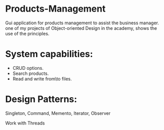 # Products-Management
Gui application for products management to assist the business manager.
one of my projects of Object-oriented Design in the academy, shows the use of the principles. 

# System capabilities:
* CRUD options.
* Search products.
* Read and write from\to files.

# Design Patterns:
Singleton, Command, Memento, Iterator, Observer

Work with Threads

